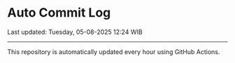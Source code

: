 # Auto Commit Log

Last updated: Tuesday, 05-08-2025 12:24 WIB

---

This repository is automatically updated every hour using GitHub Actions.
